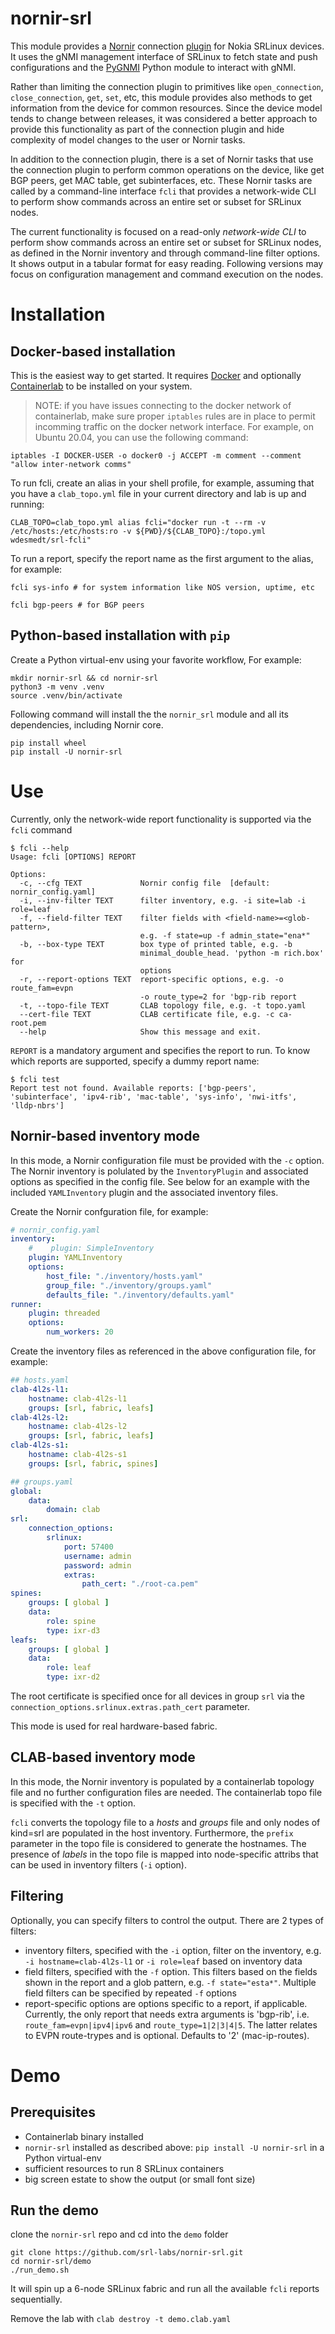 # nornir-srl
This module provides a [Nornir](https://nornir.readthedocs.io/en/latest/) connection [plugin](https://nornir.tech/nornir/plugins/) for Nokia SRLinux devices. It uses the gNMI management interface of SRLinux to fetch state and push configurations and the [PyGNMI](https://github.com/akarneliuk/pygnmi) Python module to interact with gNMI. 

Rather than limiting the connection plugin to primitives like `open_connection`, `close_connection`, `get`, `set`, etc, this module provides also methods to get information from the device for common resources. Since the device model tends to change between releases, it was considered a better approach to provide this functionality as part of the connection plugin and hide complexity of model changes to the user or Nornir tasks. 

In addition to the connection plugin, there is a set of Nornir tasks that use the connection plugin to perform common operations on the device, like get BGP peers, get MAC table, get subinterfaces, etc. These Nornir tasks are called by a command-line interface `fcli` that provides a network-wide CLI to perform show commands across an entire set or subset for SRLinux nodes.

The current functionality is focused on a read-only _network-wide CLI_ to perform show commands across an entire set or subset for SRLinux nodes, as defined in the Nornir inventory and through command-line filter options. It shows output in a tabular format for easy reading.
Following versions may focus on configuration management and command execution on the nodes.

# Installation

## Docker-based installation

This is the easiest way to get started. It requires [Docker](https://docs.docker.com/get-docker/) and optionally  [Containerlab](https://containerlab.dev/) to be installed on your system.

> NOTE: if you have issues connecting to the docker network of containerlab, make sure proper `iptables` rules are in place to permit incomming traffic on the docker network interface. For example, on Ubuntu 20.04, you can use the following command:

```
iptables -I DOCKER-USER -o docker0 -j ACCEPT -m comment --comment "allow inter-network comms"
```

To run fcli, create an alias in your shell profile, for example, assuming that you have a `clab_topo.yml` file in your current directory and lab is up and running:

```
CLAB_TOPO=clab_topo.yml alias fcli="docker run -t --rm -v /etc/hosts:/etc/hosts:ro -v ${PWD}/${CLAB_TOPO}:/topo.yml wdesmedt/srl-fcli"
```
To run a report, specify the report name as the first argument to the alias, for example:
```
fcli sys-info # for system information like NOS version, uptime, etc

fcli bgp-peers # for BGP peers
```

## Python-based installation with `pip`

Create a Python virtual-env using your favorite workflow, For example:
```
mkdir nornir-srl && cd nornir-srl
python3 -m venv .venv
source .venv/bin/activate
```
Following command will install the the `nornir_srl` module and all its dependencies, including Nornir core.

```
pip install wheel
pip install -U nornir-srl
```


# Use

Currently, only the network-wide report functionality is supported via the `fcli` command
```
$ fcli --help
Usage: fcli [OPTIONS] REPORT

Options:
  -c, --cfg TEXT             Nornir config file  [default: nornir_config.yaml]
  -i, --inv-filter TEXT      filter inventory, e.g. -i site=lab -i role=leaf
  -f, --field-filter TEXT    filter fields with <field-name>=<glob-pattern>,
                             e.g. -f state=up -f admin_state="ena*"
  -b, --box-type TEXT        box type of printed table, e.g. -b
                             minimal_double_head. 'python -m rich.box' for
                             options
  -r, --report-options TEXT  report-specific options, e.g. -o route_fam=evpn
                             -o route_type=2 for 'bgp-rib report
  -t, --topo-file TEXT       CLAB topology file, e.g. -t topo.yaml
  --cert-file TEXT           CLAB certificate file, e.g. -c ca-root.pem
  --help                     Show this message and exit.
  ```
  `REPORT` is a mandatory argument and specifies the report to run. To know which reports are supported, specify a dummy report name:
```
$ fcli test
Report test not found. Available reports: ['bgp-peers', 'subinterface', 'ipv4-rib', 'mac-table', 'sys-info', 'nwi-itfs', 'lldp-nbrs']
```

## Nornir-based inventory mode

In this mode, a Nornir configuration file must be provided with the `-c` option. The Nornir inventory is polulated by the `InventoryPlugin` and associated options as specified in the config file. See below for an example with the included `YAMLInventory` plugin and the associated inventory files.

Create the Nornir confguration file, for example:

```yaml
# nornir_config.yaml
inventory:
    #    plugin: SimpleInventory
    plugin: YAMLInventory
    options:
        host_file: "./inventory/hosts.yaml"
        group_file: "./inventory/groups.yaml"
        defaults_file: "./inventory/defaults.yaml"
runner:
    plugin: threaded
    options:
        num_workers: 20
```

Create the inventory files as referenced in the above configuration file, for example:

```yaml
## hosts.yaml
clab-4l2s-l1:
    hostname: clab-4l2s-l1
    groups: [srl, fabric, leafs]
clab-4l2s-l2:
    hostname: clab-4l2s-l2
    groups: [srl, fabric, leafs]
clab-4l2s-s1:
    hostname: clab-4l2s-s1
    groups: [srl, fabric, spines]
```

```yaml
## groups.yaml
global:
    data:
        domain: clab
srl:
    connection_options:
        srlinux:
            port: 57400
            username: admin
            password: admin
            extras:
                path_cert: "./root-ca.pem"
spines:
    groups: [ global ]
    data:
        role: spine
        type: ixr-d3
leafs:
    groups: [ global ]
    data:
        role: leaf
        type: ixr-d2
```
The root certificate is specified once for all devices in group `srl` via the `connection_options.srlinux.extras.path_cert` parameter.

This mode is used for real hardware-based fabric.

## CLAB-based inventory mode

In this mode, the Nornir inventory is populated by a containerlab topology file and no further configuration files are needed. The containerlab topo file is specified with the `-t` option. 

`fcli` converts the topology file to a _hosts_ and _groups_ file and only nodes of kind=srl are populated in the host inventory. Furthermore, the `prefix` parameter in the topo file is considered to generate the hostnames. The presence of _labels_ in the topo file is mapped into node-specific attribs that can be used in inventory filters (`-i` option).

## Filtering

Optionally, you can specify filters to control the output. There are 2 types of filters:

- inventory filters, specified with the `-i` option, filter on the inventory, e.g. `-i hostname=clab-4l2s-l1`  or `-i role=leaf` based on inventory data
- field filters, specified with the `-f` option. This filters based on the fields shown in the report and a glob pattern, e.g. `-f state="esta*"`. Multiple field filters can be specified by repeated `-f` options
- report-specific options are options specific to a report, if applicable. Currently, the only report that needs extra arguments is 'bgp-rib', i.e. `route_fam=evpn|ipv4|ipv6` and `route_type=1|2|3|4|5`. The latter relates to EVPN route-trypes and is optional. Defaults to '2' (mac-ip-routes). 


# Demo

## Prerequisites

- Containerlab binary installed
- `nornir-srl` installed as described above: `pip install -U nornir-srl` in a Python virtual-env
- sufficient resources to run 8 SRLinux containers
- big screen estate to show the output (or small font size) 

## Run the demo

clone the `nornir-srl` repo and cd into the `demo` folder
```
git clone https://github.com/srl-labs/nornir-srl.git
cd nornir-srl/demo
./run_demo.sh
```

It will spin up a 6-node SRLinux fabric and run all the available `fcli` reports sequentially.

Remove the lab with `clab destroy -t demo.clab.yaml`

  
